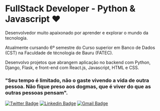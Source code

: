 # FullStack Developer - Python & Javascript ❤️

Desenvolvedor muito apaixonado por aprender e explorar o mundo da tecnologia.

Atualmente cursando 6º semestre do Curso superior em Banco de Dados (CST) na Faculdade de técnologia de Bauru (FATEC).

Desenvolvo projetos que abrangem aplicação no backend com Python, Django, Flask, e front-end com React.js, Javascript, HTML e CSS.

### "Seu tempo é limitado, não o gaste vivendo a vida de outra pessoa. Não fique preso aos dogmas, que é viver do que as outras pessoas pensam".

[![Twitter Badge](https://img.shields.io/badge/-@joaopedro-00875f?style=flat-square&labelColor=00875f&logo=twitter&logoColor=white&link=https://joaopedrogomes.vercel.app/)](https://joaopedrogomes.vercel.app/) 
[![Linkedin Badge](https://img.shields.io/badge/-João%20Pedro-00875f?style=flat-square&logo=Linkedin&logoColor=white&link=https://www.linkedin.com/in/joaopedro-gs/)](https://www.linkedin.com/in/joaopedro-gs/) 
[![Gmail Badge](https://img.shields.io/badge/-joaogood@outlook.com-00875f?style=flat-square&logo=Gmail&logoColor=white&link=mailto:joaogood@outlook.com)](mailto:joaogood@outlook.com)




